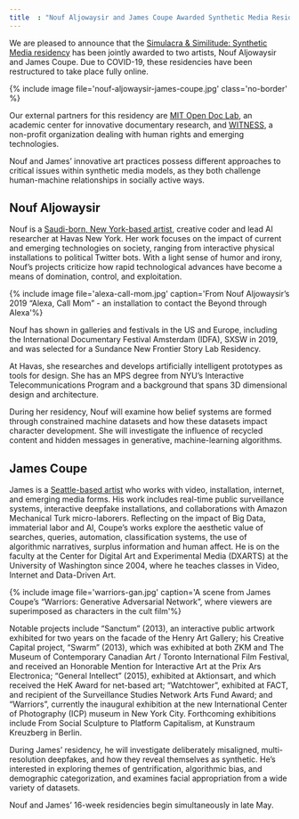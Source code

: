 ```yaml
---
title  : "Nouf Aljowaysir and James Coupe Awarded Synthetic Media Residency"
---
```

We are pleased to announce that the [Simulacra & Similitude: Synthetic Media residency](/open-call/2020-synthetic-media/) has been jointly awarded to two artists, Nouf Aljowaysir and James Coupe. Due to COVID-19, these residencies have been restructured to take place fully online.

{% include image file='nouf-aljowaysir-james-coupe.jpg'
   class='no-border' %}

Our external partners for this residency are [MIT Open Doc Lab](http://opendoclab.mit.edu/), an academic center for innovative documentary research, and [WITNESS](https://www.witness.org/), a non-profit organization dealing with human rights and emerging technologies.

<!--excerpt-ends-->

Nouf and James’ innovative art practices possess different approaches to critical issues within synthetic media models, as they both challenge human-machine relationships in socially active ways.

## Nouf Aljowaysir
Nouf is a [Saudi-born, New York-based artist](http://www.noufaljowaysir.com/), creative coder and lead AI researcher at Havas New York. Her work focuses on the impact of current and emerging technologies on society, ranging from interactive physical installations to political Twitter bots. With a light sense of humor and irony, Nouf’s projects criticize how rapid technological advances have become a means of domination, control, and exploitation.

{% include image file='alexa-call-mom.jpg'
   caption='From Nouf Aljowaysir’s 2019 “Alexa, Call Mom” - an installation to contact the Beyond through Alexa'%}

Nouf has shown in galleries and festivals in the US and Europe, including the International Documentary Festival Amsterdam (IDFA), SXSW in 2019, and was selected for a Sundance New Frontier Story Lab Residency.

At Havas, she researches and develops artificially intelligent prototypes as tools for design. She has an MPS degree from NYU’s Interactive Telecommunications Program and a background that spans 3D dimensional design and architecture.

During her residency, Nouf will examine how belief systems are formed through constrained machine datasets and how these datasets impact character development. She will investigate the influence of recycled content and hidden messages in generative, machine-learning algorithms.

## James Coupe
James is a [Seattle-based artist](http://jamescoupe.com/) who works with video, installation, internet, and emerging media forms. His work includes real-time public surveillance systems, interactive deepfake installations, and collaborations with Amazon Mechanical Turk micro-laborers. Reflecting on the impact of Big Data, immaterial labor and AI, Coupe’s works explore the aesthetic value of searches, queries, automation, classification systems, the use of algorithmic narratives, surplus information and human affect. He is on the faculty at the Center for Digital Art and Experimental Media (DXARTS) at the University of Washington since 2004, where he teaches classes in Video, Internet and Data-Driven Art.

{% include image file='warriors-gan.jpg'
   caption='A scene from James Coupe’s “Warriors: Generative Adversarial Network”, where viewers are superimposed as characters in the cult film'%}

Notable projects include “Sanctum” (2013), an interactive public artwork exhibited for two years on the facade of the Henry Art Gallery; his Creative Capital project, “Swarm” (2013), which was exhibited at both ZKM and The Museum of Contemporary Canadian Art / Toronto International Film Festival, and received an Honorable Mention for Interactive Art at the Prix Ars Electronica; “General Intellect” (2015), exhibited at Aktionsart, and which received the HeK Award for net-based art; “Watchtower”, exhibited at FACT, and recipient of the Surveillance Studies Network Arts Fund Award; and “Warriors”, currently the inaugural exhibition at the new International Center of Photography (ICP) museum in New York City. Forthcoming exhibitions include From Social Sculpture to Platform Capitalism, at Kunstraum Kreuzberg in Berlin.

During James’ residency, he will investigate deliberately misaligned, multi-resolution deepfakes, and how they reveal themselves as synthetic. He’s interested in exploring themes of gentrification, algorithmic bias, and demographic categorization, and examines facial appropriation from a wide variety of datasets. 
 
Nouf and James’ 16-week residencies begin simultaneously in late May.
